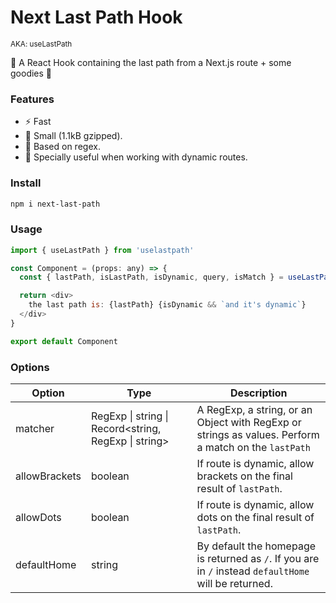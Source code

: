 # Next Last Path Hook 

<sub>AKA: useLastPath</sub> 

🥉 A React Hook containing the last path from a Next.js route + some goodies 🎁

### Features

- ⚡️ Fast
- 🧩 Small (1.1kB gzipped). 
- 🧪 Based on regex. 
- 🧨 Specially useful when working with dynamic routes.

### Install

```bash
npm i next-last-path
```

### Usage

```js
import { useLastPath } from 'uselastpath'

const Component = (props: any) => {
  const { lastPath, isLastPath, isDynamic, query, isMatch } = useLastPath()

  return <div>
    the last path is: {lastPath} {isDynamic && `and it's dynamic`}
  </div>
}

export default Component
```

### Options

| Option        | Type                                                 | Description                                                                                           |
|---------------|------------------------------------------------------|-------------------------------------------------------------------------------------------------------|
| matcher       | RegExp \| string \| Record<string, RegExp \| string> | A RegExp, a string, or an Object with RegExp or strings as values. Perform a match on the `lastPath`  |
| allowBrackets | boolean                                              | If route is dynamic, allow brackets on the final result of `lastPath`.                                |
| allowDots     | boolean                                              | If route is dynamic, allow dots on the final result of `lastPath`.                                    |
| defaultHome   | string                                               | By default the homepage is returned as `/`. If you are in `/` instead `defaultHome` will be returned. |
